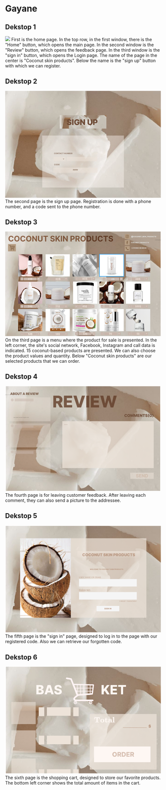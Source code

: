 # Gayane
## Dekstop 1
![](<https://github.com/htc4/Gayane/blob/main/images/Dekstop1.png>)
First is the home page. In the top row, in the first window, there is the "Home" button, which opens the main page. 
In the second window is the "Review" button, which opens the feedback page. In the third window is the "sign in" button, which opens the Login page.
The name of the page in the center is "Coconut skin products". Below the name is the "sign up" button with which we can register.

## Dekstop 2
![](https://github.com/htc4/Gayane/blob/main/images/Dekstop2.png)
The second page is the sign up page. 
Registration is done with a phone number,
and a code sent to the phone number.

## Dekstop 3
![](https://github.com/htc4/Gayane/blob/main/images/Dekstop3.png)
On the third page is a menu where the product for sale is presented. 
In the left corner, the site's social network, Facebook, Instagram and call data is indicated. 
15 coconut-based products are presented. We can also choose the product values and quantity.
Below "Coconut skin products" are our selected products that we can order.

## Dekstop 4
![](https://github.com/htc4/Gayane/blob/main/images/Dekstop4.png)
The fourth page is for leaving customer feedback. 
After leaving each comment, they can also send a picture to the addressee.

## Dekstop 5
![](https://github.com/htc4/Gayane/blob/main/images/Dekstop5.png)
The fifth page is the "sign in" page,
designed to log in to the page with our registered code. 
Also we can retrieve our forgotten code.

## Dekstop 6
![](https://github.com/htc4/Gayane/blob/main/images/Dekstop6.png)
The sixth page is the shopping cart, 
designed to store our favorite products. 
The bottom left corner shows the total amount of items in the cart.




